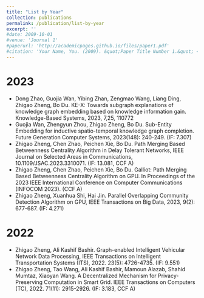 ```yaml
---
title: "List by Year"
collection: publications
permalink: /publication/list-by-year
excerpt: ''
#date: 2009-10-01
#venue: 'Journal 1'
#paperurl: 'http://academicpages.github.io/files/paper1.pdf'
#citation: 'Your Name, You. (2009). &quot;Paper Title Number 1.&quot; <i>Journal 1</i>. 1(1).'
---
```


2023
=====
- Dong Zhao, Guojia Wan, Yibing Zhan, Zengmao Wang, Liang Ding, Zhigao Zheng, Bo Du. KE-X: Towards subgraph explanations of knowledge graph embedding based on knowledge information gain. Knowledge-Based Systems, 2023, 7,25, 110772
- Guojia Wan, Zhengyun Zhou, Zhigao Zheng, Bo Du. Sub-Entity Embedding for inductive spatio-temporal knowledge graph completion. Future Generation Computer Systems, 2023(148): 240-249. (IF: 7.307)
- Zhigao Zheng, Chen Zhao, Peichen Xie, Bo Du. Path Merging Based Betweenness Centrality Algorithm in Delay Tolerant Networks, IEEE Journal on Selected Areas in Communications, 10.1109/JSAC.2023.3310071. (IF: 13.081, CCF A)
- Zhigao Zheng, Chen Zhao, Peichen Xie, Bo Du. Galliot: Path Merging Based Betweenness Centrality Algorithm on GPU. In Proceedings of the 2023 IEEE International Conference on Computer Communications (INFOCOM 2023). (CCF A)
- Zhigao Zheng, Xuanhua Shi, Hai Jin. Parallel Overlapping Community Detection Algorithm on GPU, IEEE Transactions on Big Data, 2023, 9(2): 677-687. (IF: 4.271)

2022
=====
- Zhigao Zheng, Ali Kashif Bashir. Graph-enabled Intelligent Vehicular Network Data Processing, IEEE Transactions on Intelligent Transportation Systems (ITS), 2022. 23(5): 4726-4735. (IF: 9.551)
- Zhigao Zheng, Tao Wang, Ali Kashif Bashir, Mamoun Alazab, Shahid Mumtaz, Xiaoyan Wang. A Decentralized Mechanism for Privacy-Preserving Computation in Smart Grid. IEEE Transactions on Computers (TC), 2022. 71(11): 2915-2926. (IF: 3.183, CCF A)
